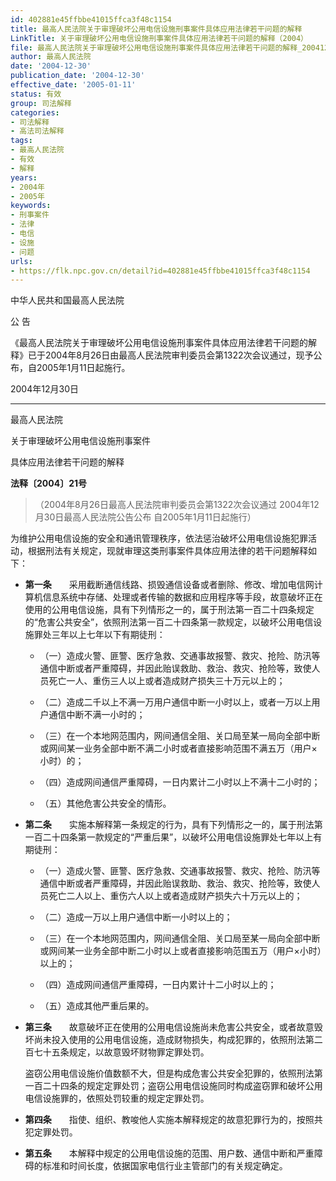 ```yaml
---
id: 402881e45ffbbe41015ffca3f48c1154
title: 最高人民法院关于审理破坏公用电信设施刑事案件具体应用法律若干问题的解释
LinkTitle: 关于审理破坏公用电信设施刑事案件具体应用法律若干问题的解释（2004）
file: 最高人民法院关于审理破坏公用电信设施刑事案件具体应用法律若干问题的解释_20041230_402881e45ffbbe41015ffca3f48c1154.docx
author: 最高人民法院
date: '2004-12-30'
publication_date: '2004-12-30'
effective_date: '2005-01-11'
status: 有效
group: 司法解释
categories:
- 司法解释
- 高法司法解释
tags:
- 最高人民法院
- 有效
- 解释
years:
- 2004年
- 2005年
keywords:
- 刑事案件
- 法律
- 电信
- 设施
- 问题
urls:
- https://flk.npc.gov.cn/detail?id=402881e45ffbbe41015ffca3f48c1154
---
```


中华人民共和国最高人民法院

公 告

《最高人民法院关于审理破坏公用电信设施刑事案件具体应用法律若干问题的解释》已于2004年8月26日由最高人民法院审判委员会第1322次会议通过，现予公布，自2005年1月11日起施行。

2004年12月30日

---

最高人民法院

关于审理破坏公用电信设施刑事案件

具体应用法律若干问题的解释

**法释〔2004〕21号**

> （2004年8月26日最高人民法院审判委员会第1322次会议通过 2004年12月30日最高人民法院公告公布 自2005年1月11日起施行）

为维护公用电信设施的安全和通讯管理秩序，依法惩治破坏公用电信设施犯罪活动，根据刑法有关规定，现就审理这类刑事案件具体应用法律的若干问题解释如下：

- **第一条**　　采用截断通信线路、损毁通信设备或者删除、修改、增加电信网计算机信息系统中存储、处理或者传输的数据和应用程序等手段，故意破坏正在使用的公用电信设施，具有下列情形之一的，属于刑法第一百二十四条规定的“危害公共安全”，依照刑法第一百二十四条第一款规定，以破坏公用电信设施罪处三年以上七年以下有期徒刑：

  - （一）造成火警、匪警、医疗急救、交通事故报警、救灾、抢险、防汛等通信中断或者严重障碍，并因此贻误救助、救治、救灾、抢险等，致使人员死亡一人、重伤三人以上或者造成财产损失三十万元以上的；

  - （二）造成二千以上不满一万用户通信中断一小时以上，或者一万以上用户通信中断不满一小时的；

  - （三）在一个本地网范围内，网间通信全阻、关口局至某一局向全部中断或网间某一业务全部中断不满二小时或者直接影响范围不满五万（用户×小时）的；

  - （四）造成网间通信严重障碍，一日内累计二小时以上不满十二小时的；

  - （五）其他危害公共安全的情形。

- **第二条**　　实施本解释第一条规定的行为，具有下列情形之一的，属于刑法第一百二十四条第一款规定的“严重后果”，以破坏公用电信设施罪处七年以上有期徒刑：

  - （一）造成火警、匪警、医疗急救、交通事故报警、救灾、抢险、防汛等通信中断或者严重障碍，并因此贻误救助、救治、救灾、抢险等，致使人员死亡二人以上、重伤六人以上或者造成财产损失六十万元以上的；

  - （二）造成一万以上用户通信中断一小时以上的；

  - （三）在一个本地网范围内，网间通信全阻、关口局至某一局向全部中断或网间某一业务全部中断二小时以上或者直接影响范围五万（用户×小时）以上的；

  - （四）造成网间通信严重障碍，一日内累计十二小时以上的；

  - （五）造成其他严重后果的。

- **第三条**　　故意破坏正在使用的公用电信设施尚未危害公共安全，或者故意毁坏尚未投入使用的公用电信设施，造成财物损失，构成犯罪的，依照刑法第二百七十五条规定，以故意毁坏财物罪定罪处罚。

  盗窃公用电信设施价值数额不大，但是构成危害公共安全犯罪的，依照刑法第一百二十四条的规定定罪处罚；盗窃公用电信设施同时构成盗窃罪和破坏公用电信设施罪的，依照处罚较重的规定定罪处罚。

- **第四条**　　指使、组织、教唆他人实施本解释规定的故意犯罪行为的，按照共犯定罪处罚。

- **第五条**　　本解释中规定的公用电信设施的范围、用户数、通信中断和严重障碍的标准和时间长度，依据国家电信行业主管部门的有关规定确定。

